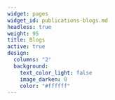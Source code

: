 ```yaml
---
widget: pages
widget_id: publications-blogs.md
headless: true
weight: 95
title: Blogs
active: true
design:
  columns: "2"
  background:
    text_color_light: false
    image_darken: 0
    color: "#ffffff"
---
```


